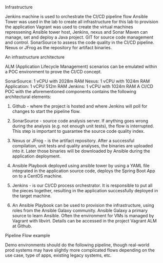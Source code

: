 Infrastructure

Jenkins machine is used to orchestrate the CI/CD pipeline flow
Ansible Tower was used in the lab to create all infrastructure for this lab to provision the application
Vagrant was used to create the virtual machines repressening Ansible tower host, Jenkins, nexus and Sonar
Maven can manage, set and deploy a Java project.
GIT for source code management and control.
SonarSource to assess the code quality in the CI/CD pipeline.
Nexus or JFrog as the repository for artifact binaries.


An infrastructure architecture

ALM (Application Lifecycle Management) scenarios can be emulated within a POC environment to prove the CI/CD concept. 

SonarSource:  1 vCPU with 2028m RAM
Nexus: 1 vCPU with 1024m RAM
Application: 1 vCPU 512m RAM
Jenkins: 1 vCPU with 1024m RAM
A CI/CD POC with the aforementioned components contains the following architectural elements:

  1. Github -  where the project is hosted and where Jenkins will poll for changes to start the pipeline flow.

  2. SonarSource - source code analysis server. If anything goes wrong during the analysis (e.g. not enough unit tests), the flow is interrupted. This step is important to guarantee the source code quality index.

  3. Nexus or JFrog - is the artifact repository. After a successful compilation, unit tests and quality analyses, the binaries are uploaded into it. Later those binaries will be downloaded by Ansible during the application deployment.

  4. Ansible Playbook deployed using ansible tower by using a YAML file integrated in the application source code, deploys the Spring Boot App on to a CentOS machine.

  5. Jenkins - is our CI/CD process orchestrator. It is responsible to put all the pieces together, resulting in the application successfully deployed in the target machine.

  6. An Ansible Playbook can be used to provision the infrastructure, using roles from the Ansible Galaxy community. Ansible Galaxy a primary source to learn Ansible.  Often the environment for VMs is managed by Vagrant with libvirt.  Details can be accessed in the project Vagrant ALM at Github.

Pipeline Flow example

Demo environments should do the following pipeline, though real-world prod systems may have slightly more complicated flows depending on the use case, type of apps, existing legacy systems, etc.
